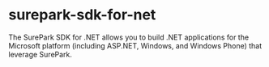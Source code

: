 surepark-sdk-for-net
====================

The SurePark SDK for .NET allows you to build .NET applications for the Microsoft platform (including ASP.NET, Windows, and Windows Phone) that leverage SurePark.
